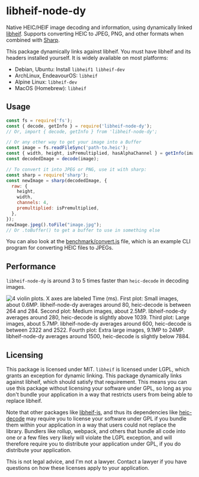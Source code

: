 # libheif-node-dy

Native HEIC/HEIF image decoding and information, using dynamically linked [libheif](https://github.com/strukturag/libheif). Supports converting HEIC to JPEG, PNG, and other formats when combined with [Sharp](https://sharp.pixelplumbing.com/).

This package dynamically links against libheif. You must have libheif and its
headers installed yourself. It is widely available on most platforms:

- Debian, Ubuntu: Install `libheif1 libheif-dev`
- ArchLinux, EndeavourOS: `libheif`
- Alpine Linux: `libheif-dev`
- MacOS (Homebrew): `libheif`

## Usage

```js
const fs = require('fs');
const { decode, getInfo } = require('libheif-node-dy');
// Or, import { decode, getInfo } from 'libheif-node-dy';

// Or any other way to get your image into a Buffer
const image = fs.readFileSync('path-to.heic');
const { width, height, isPremultiplied, hasAlphaChannel } = getInfo(image);
const decodedImage = decode(image);

// To convert it into JPEG or PNG, use it with sharp:
const sharp = require('sharp');
const newImage = sharp(decodedImage, {
  raw: {
    height,
    width,
    channels: 4,
    premultiplied: isPremultiplied,
  },
});
newImage.jpeg().toFile("image.jpg");
// Or .toBuffer() to get a buffer to use in something else
```

You can also look at the [benchmark/convert.js](benchmark/convert.js) file,
which is an example CLI program for converting HEIC files to JPEGs.

## Performance

`libheif-node-dy` is around 3 to 5 times faster than `heic-decode` in decoding images.

![4 violin plots. X axes are labeled Time (ms). First plot: Small images, about 0.6MP. libheif-node-dy averages around 80, heic-decode is between 264 and 284. Second plot: Medium images, about 2.5MP. libheif-node-dy averages around 280, heic-decode is slightly above 1039. Third plot: Large images, about 5.7MP. libheif-node-dy averages around 600, heic-decode is between 2322 and 2522. Fourth plot: Extra large images, 9.1MP to 24MP. libheif-node-dy averages around 1500, heic-decode is slightly below 7884.](benchmark/results.png)

## Licensing

This package is licensed under MIT. `libheif` is licensed under LGPL, which
grants an exception for dynamic linking. This package dynamically links against
libheif, which should satisfy that requirement. This means you can use this
package without licensing your software under GPL, so long as you don't bundle
your application in a way that restricts users from being able to replace
libheif.

Note that other packages like
[libheif-js](https://www.npmjs.com/package/libheif-js), and thus its
dependencies like [heic-decode](https://www.npmjs.com/package/heic-decode) may
require you to license your software under GPL if you bundle them within your
application in a way that users could not replace the library.
Bundlers like rollup, webpack, and others that bundle all code into one or a few
files very likely will violate the LGPL exception, and will therefore require
you to distribute your application under GPL, if you do distribute your
application.

This is not legal advice, and I'm not a lawyer. Contact a lawyer if you have
questions on how these licenses apply to your application.
